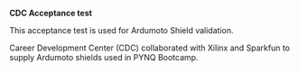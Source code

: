 **CDC Acceptance test**

This acceptance test is used for Ardumoto Shield validation.

Career Development Center (CDC) collaborated with Xilinx and Sparkfun
to supply Ardumoto shields used in PYNQ Bootcamp.


